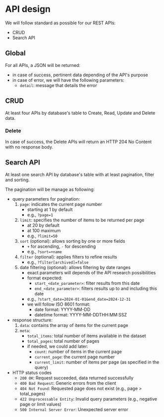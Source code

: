 # API design

We will follow standard as possible for our REST APIs:

- CRUD
- Search API

## Global

For all APIs, a JSON will be returned:
- in case of success, pertinent data depending of the API's purpose
- in case of error, we will have the following parameters:
    - `detail`: message that details the error

## CRUD

At least four APIs by database's table to Create, Read, Update and Delete data.

### Delete

In case of success, the Delete APIs will return an HTTP 204 No Content with no response body.

## Search API

At least one search API by database's table with at least pagination, filter and sorting.

The pagination will be manage as following:

- query parameters for pagination:
    1. `page`: indicates the current page number
        - starting at 1 by default
        - e.g., `?page=1`
    2. `limit`: specifies the number of items to be returned per page
        - at 20 by default
        - at 100 maximum
        - e.g., `?limit=50`
    3. `sort` (optional): allows sorting by one or more fields
        - `+` for ascending, `-` for descending
        - e.g., `?sort=+name`
    4. `filter` (optional): applies filters to refine results
        - e.g., `?filter[archived]=false`
    5. date filtering (optional): allows filtering by date ranges
        - exact parameters will depends of the API research possibilities
        - format expected:
            - `start_<date_parameter>`: filter results from this date
            - `end_<date_parameter>`: filters results up to and including this date
        - e.g., `?start_date=2024-01-01&end_date=2024-12-31`
        - we will follow ISO 8601 format:
            - date format: YYYY-MM-DD
            - datetime format: YYYY-MM-DDTHH:MM:SSZ
- response structure:
    1. `data`: contains the array of items for the current page
    2. `meta`:
        - `total_items`: total number of items available in the dataset
        - `total_pages`: total number of pages
        - if needed, we could add later:
            - `count`: number of items in the current page
            - `current_page`: the current page number
            - `current_limit`: number of items per page (as specified in the query)
- HTTP status codes
    - `200 OK`: Request succeeded, data returned successfully
    - `400 Bad Request`: Generic errors from the client
    - `404 Not Found`: Requested page does not exist (e.g., page > total_pages)
    - `422 Unprocessable Entity`: Invalid query parameters (e.g., negative page or limit values)
    - `500 Internal Server Error`: Unexpected server error
